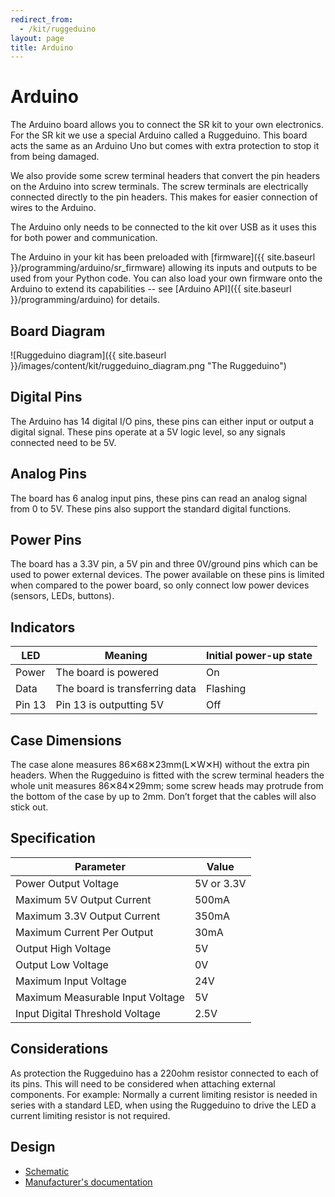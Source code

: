 ```yaml
---
redirect_from:
  - /kit/ruggeduino
layout: page
title: Arduino
---
```


Arduino
=======

The Arduino board allows you to connect the SR kit to your own electronics.
For the SR kit we use a special Arduino called a Ruggeduino.
This board acts the same as an Arduino Uno but comes with extra protection to stop it from being damaged.

We also provide some screw terminal headers that convert the pin headers on the Arduino into screw terminals. The screw terminals are electrically connected directly to the pin headers.
This makes for easier connection of wires to the Arduino.

The Arduino only needs to be connected to the kit over USB as it uses this for both power and communication.

The Arduino in your kit has been preloaded with [firmware]({{ site.baseurl }}/programming/arduino/sr_firmware) allowing its inputs and outputs to be used from your Python code.
You can also load your own firmware onto the Arduino to extend its capabilities -- see [Arduino API]({{ site.baseurl }}/programming/arduino) for details.

## Board Diagram

![Ruggeduino diagram]({{ site.baseurl }}/images/content/kit/ruggeduino_diagram.png "The Ruggeduino")

## Digital Pins

The Arduino has 14 digital I/O pins, these pins can either input or output a digital signal.
These pins operate at a 5V logic level, so any signals connected need to be 5V.

## Analog Pins

The board has 6 analog input pins, these pins can read an analog signal from 0 to 5V.
These pins also support the standard digital functions.

## Power Pins

The board has a 3.3V pin, a 5V pin and three 0V/ground pins which can be used to power external devices.
The power available on these pins is limited when compared to the power board, so only connect low power devices (sensors, LEDs, buttons).

## Indicators

| LED       | Meaning                           | Initial power-up state
|-----------|-----------------------------------|----------------------
| Power     | The board is powered              | On
| Data      | The board is transferring data    | Flashing
| Pin 13    | Pin 13 is outputting 5V           | Off

## Case Dimensions

The case alone measures 86✕68✕23mm(L✕W✕H) without the extra pin headers.
When the Ruggeduino is fitted with the screw terminal headers the whole unit measures 86✕84✕29mm; some screw heads may protrude from the bottom of the case by up to 2mm.
Don’t forget that the cables will also stick out.

## Specification

| Parameter                         | Value
|-----------------------------------|-------------
| Power Output Voltage              | 5V or 3.3V
| Maximum 5V Output Current         | 500mA
| Maximum 3.3V Output Current       | 350mA
| Maximum Current Per Output        | 30mA
| Output High Voltage               | 5V
| Output Low Voltage                | 0V
| Maximum Input Voltage             | 24V
| Maximum Measurable Input Voltage  | 5V
| Input Digital Threshold Voltage   | 2.5V

## Considerations

As protection the Ruggeduino has a 220ohm resistor connected to each of its pins.
This will need to be considered when attaching external components.
For example: Normally a current limiting resistor is needed in series with a standard LED,
when using the Ruggeduino to drive the LED a current limiting resistor is not required.

## Design

* [Schematic](https://web.archive.org/web/20140210003143/http://ruggedcircuits.com/AM010/am010.pdf)
* [Manufacturer's documentation](https://web.archive.org/web/20170317171649/https://www.rugged-circuits.com/ruggeduino)
